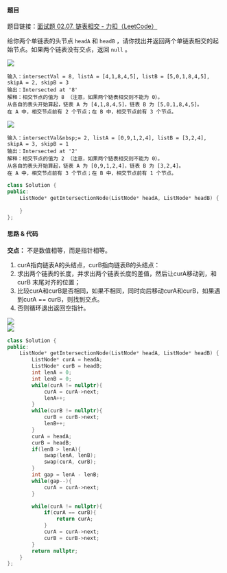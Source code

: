 <h4 id="aDV7c">题目</h4>

题目链接：[面试题 02.07. 链表相交 - 力扣（LeetCode）](https://leetcode.cn/problems/intersection-of-two-linked-lists-lcci/description/)  

给你两个单链表的头节点 `headA` 和 `headB` ，请你找出并返回两个单链表相交的起始节点。如果两个链表没有交点，返回 `null` 。

![](http://cdn.notes.kamacoder.com/439a89d0-5577-48c5-99e5-ecb5457eb37d.png)

```plain
输入：intersectVal = 8, listA = [4,1,8,4,5], listB = [5,0,1,8,4,5], skipA = 2, skipB = 3
输出：Intersected at '8'
解释：相交节点的值为 8 （注意，如果两个链表相交则不能为 0）。
从各自的表头开始算起，链表 A 为 [4,1,8,4,5]，链表 B 为 [5,0,1,8,4,5]。
在 A 中，相交节点前有 2 个节点；在 B 中，相交节点前有 3 个节点。
```

![](http://cdn.notes.kamacoder.com/4ade5776-d599-4ec4-a8e2-b8ace44032bd.png)

```plain
输入：intersectVal&nbsp;= 2, listA = [0,9,1,2,4], listB = [3,2,4], skipA = 3, skipB = 1
输出：Intersected at '2'
解释：相交节点的值为 2 （注意，如果两个链表相交则不能为 0）。
从各自的表头开始算起，链表 A 为 [0,9,1,2,4]，链表 B 为 [3,2,4]。
在 A 中，相交节点前有 3 个节点；在 B 中，相交节点前有 1 个节点。
```

```cpp
class Solution {
public:
    ListNode* getIntersectionNode(ListNode* headA, ListNode* headB) {
        
    }
};
```

<h4 id="xHtbI">思路 & 代码</h4>

**交点：** 不是数值相等，而是指针相等。

1. curA指向链表A的头结点，curB指向链表B的头结点：
2. 求出两个链表的长度，并求出两个链表长度的差值，然后让curA移动到，和curB 末尾对齐的位置；
3. 比较curA和curB是否相同，如果不相同，同时向后移动curA和curB，如果遇到curA == curB，则找到交点。
4. 否则循环退出返回空指针。

![](http://cdn.notes.kamacoder.com/ec3f6a21-0d7c-4d19-9220-e4b4fff1937d.png)  
![](http://cdn.notes.kamacoder.com/bedf945b-e8aa-44d7-b301-7b172ccc30b6.png)

```cpp
class Solution {
public:
    ListNode* getIntersectionNode(ListNode* headA, ListNode* headB) {
        ListNode* curA = headA;
        ListNode* curB = headB;
        int lenA = 0;
        int lenB = 0;
        while(curA != nullptr){
            curA = curA->next;
            lenA++;
        }
        while(curB != nullptr){
            curB = curB->next;
            lenB++;
        }
        curA = headA;
        curB = headB;
        if(lenB > lenA){
            swap(lenA, lenB);
            swap(curA, curB);
        }
        int gap = lenA - lenB;
        while(gap--){
            curA = curA->next;
        }

        while(curA != nullptr){
            if(curA == curB){
                return curA;
            }
            curA = curA->next;
            curB = curB->next;
        }
        return nullptr;
    }
};
```

